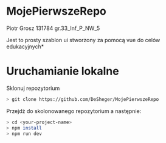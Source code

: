 # MojePierwszeRepo
Piotr Grosz 131784 gr.33_Inf_P_NW_5

Jest to prosty szablon ui stworzony za pomocą vue do celów edukacyjnych*

# Uruchamianie lokalne
Sklonuj repozytorium

```bash
> git clone https://github.com/DeSheger/MojePierwszeRepo
```
Przejdż do skolonowanego repozytorium a następnie:

```bash
> cd <your-project-name>
> npm install
> npm run dev
```
